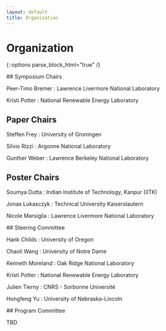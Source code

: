 ```yaml
---
layout: default
title: Organization
---
```


# Organization

{::options parse_block_html="true" /}

<div class="left">
## Symposium Chairs

Peer-Timo Bremer
: Lawrence Livermore National Laboratory

Kristi Potter
: National Renewable Energy Laboratory

## Paper Chairs

Steffen Frey 
: University of Groningen

Silvio Rizzi
: Argonne National Laboratory

Gunther Weber
: Lawrence Berkeley National Laboratory

## Poster Chairs

Soumya Dutta
:  Indian Institute of Technology, Kanpur (IITK)

Jonas Lukasczyk
: Technical University Kaiserslautern

Nicole Marsiglia
: Lawrence Livermore National Laboratory

</div>
<div class="right">
## Steering Committee

Hank Childs
: University of Oregon

Chaoli Wang 
: University of Notre Dame

Kenneth Moreland
: Oak Ridge National Laboratory

Kristi Potter
: National Renewable Energy Laboratory

Julien Tierny
: CNRS - Sorbonne Université

Hongfeng Yu
: University of Nebraska-Lincoln

</div>

<div class="left">
## Program Committee

TBD

<!--

Wes Bethel : Lawrence Berkeley National Laboratory

Mark Bolstad : Sandia National Laboratories

Roxana Bujack : Los Alamos National Laboratory

Hamish Carr : University of Leeds

Warren Davis : Sandia National Laboratories

Soumya Dutta : Los Alamos National Laboratory

Takanori Fujiwara : Linköping University

Kelly Gaither : Texas Advanced Computing Center

Tim Gerrits : RWTH Aachen University

Hanqi Guo	: Argonne National Laboratory

Markus Hadwiger	: King Abdullah University of Science and Technology

Jun Han	: The Chinese University of Hong Kong

Won-Ki Jeong : Korea University

Ming Jiang : Lawrence Livermore National Laboratory

James Klosowski	: AT&T Labs Research

Aaron	Knoll	: Advanced Micro Devices

Kwan-Liu Ma	: University of California at Davis

Victor Mateevitsi : Argonne National Laboratory

Patrick O'Leary	: Kitware

John Patchett : Los Alamos National Laboratory

David Pugmire	: Oak Ridge National Laboratory

Bruno Raffin : INRIA

Silvio Rizzi : Argonne National Laboratory

David Rogers : Los Alamos National Laboratory

Filip Sadlo : Heidelberg University

Sudhanshu Sane : Luminary Cloud

Timothy Shead : Sandia National Laboratories

Han-Wei Shen : The Ohio State University

David Thompson : Kitware

Will Usher : Intel

Tom Vierjahn : Westphalian University of Applied Sciences

Gunther Weber : Lawrence Berkeley National Laboratory

 -->
<!-- </div> -->
